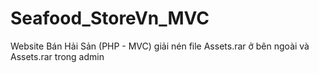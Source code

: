 # Seafood_StoreVn_MVC
Website Bán Hải Sản  (PHP - MVC)
giải nén file Assets.rar ở bên ngoài và Assets.rar trong admin
